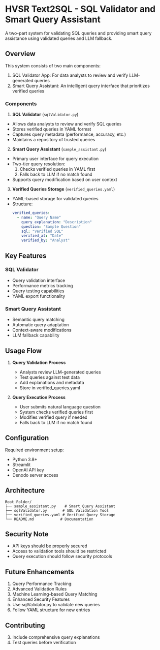 # HVSR Text2SQL - SQL Validator and Smart Query Assistant

A two-part system for validating SQL queries and providing smart query assistance using validated queries and LLM fallback.

## Overview

This system consists of two main components:
1. SQL Validator App: For data analysts to review and verify LLM-generated queries
2. Smart Query Assistant: An intelligent query interface that prioritizes verified queries

### Components

1. **SQL Validator** (`sqlValidator.py`)
- Allows data analysts to review and verify SQL queries
- Stores verified queries in YAML format
- Captures query metadata (performance, accuracy, etc.)
- Maintains a repository of trusted queries

2. **Smart Query Assistant** (`sample_assistant.py`)
- Primary user interface for query execution
- Two-tier query resolution:
  1. Checks verified queries in YAML first
  2. Falls back to LLM if no match found
- Supports query modification based on user context

3. **Verified Queries Storage** (`verified_queries.yaml`)
- YAML-based storage for validated queries
- Structure:
  ```yaml
  verified_queries:
    - name: "Query Name"
      query_explanation: "Description"
      question: "Sample Question"
      sql: "Verified SQL"
      verified_at: "Date"
      verified_by: "Analyst"
  ```

## Key Features

### SQL Validator
- Query validation interface
- Performance metrics tracking
- Query testing capabilities
- YAML export functionality

### Smart Query Assistant
- Semantic query matching
- Automatic query adaptation
- Context-aware modifications
- LLM fallback capability

## Usage Flow

1. **Query Validation Process**
   - Analysts review LLM-generated queries
   - Test queries against test data
   - Add explanations and metadata
   - Store in verified_queries.yaml

2. **Query Execution Process**
   - User submits natural language question
   - System checks verified queries first
   - Modifies verified query if needed
   - Falls back to LLM if no match found

## Configuration

Required environment setup:
- Python 3.8+
- Streamlit
- OpenAI API key
- Denodo server access

## Architecture

```
Root Folder/
├── sample_assistant.py    # Smart Query Assistant
├── sqlValidator.py       # SQL Validation Tool
├── verified_queries.yaml # Verified Query Storage
└── README.md            # Documentation
```

## Security Note

- API keys should be properly secured
- Access to validation tools should be restricted
- Query execution should follow security protocols

## Future Enhancements

1. Query Performance Tracking
2. Advanced Validation Rules
3. Machine Learning-based Query Matching
4. Enhanced Security Features
1. Use sqlValidator.py to validate new queries
2. Follow YAML structure for new entries

## Contributing

3. Include comprehensive query explanations
4. Test queries before verification
